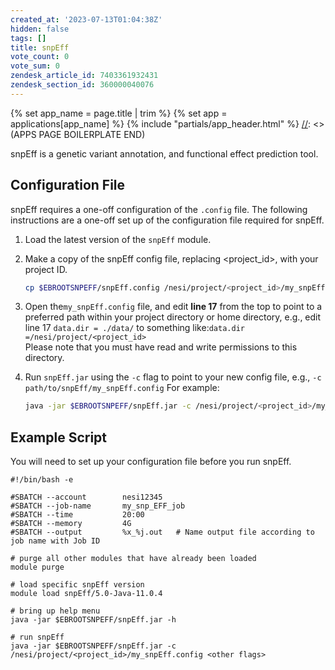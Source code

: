 ```yaml
---
created_at: '2023-07-13T01:04:38Z'
hidden: false
tags: []
title: snpEff
vote_count: 0
vote_sum: 0
zendesk_article_id: 7403361932431
zendesk_section_id: 360000040076
---
```



[//]: <> (APPS PAGE BOILERPLATE START)
{% set app_name = page.title | trim %}
{% set app = applications[app_name] %}
{% include "partials/app_header.html" %}
[//]: <> (APPS PAGE BOILERPLATE END)

snpEff is a genetic variant annotation, and functional effect prediction
tool.

## Configuration File

snpEff requires a one-off configuration of the `.config` file. The
following instructions are a one-off set up of the configuration file
required for snpEff.

1. Load the latest version of the `snpEff` module.

2. Make a copy of the snpEff config file, replacing
   &lt;project\_id&gt;, with your project ID.

    ``` sh
    cp $EBROOTSNPEFF/snpEff.config /nesi/project/<project_id>/my_snpEff.config
    ```

3. Open the`my_snpEff.config` file, and edit **line 17** from the top
   to point to a preferred path within your project directory or home
   directory, e.g., edit line 17 `data.dir = ./data/` to something
   like:`data.dir =/nesi/project/<project_id>`  
   Please note that you must have read and write permissions to this
   directory.

4. Run `snpEff.jar` using the `-c` flag to point to your new config
   file, e.g., `-c path/to/snpEff/my_snpEff.config` For example:

    ``` sh
    java -jar $EBROOTSNPEFF/snpEff.jar -c /nesi/project/<project_id>/my_snpEff.config
    ```

## Example Script

You will need to set up your configuration file before you run snpEff.

``` sl
#!/bin/bash -e

#SBATCH --account        nesi12345
#SBATCH --job-name       my_snp_EFF_job
#SBATCH --time           20:00
#SBATCH --memory         4G
#SBATCH --output         %x_%j.out   # Name output file according to job name with Job ID

# purge all other modules that have already been loaded
module purge

# load specific snpEff version
module load snpEff/5.0-Java-11.0.4

# bring up help menu
java -jar $EBROOTSNPEFF/snpEff.jar -h

# run snpEff
java -jar $EBROOTSNPEFF/snpEff.jar -c /nesi/project/<project_id>/my_snpEff.config <other flags>
```

